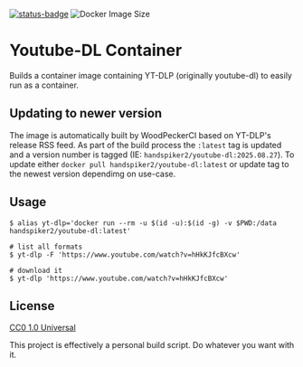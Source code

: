 [![status-badge](https://ci.spikedhand.com/api/badges/3/status.svg)](https://ci.spikedhand.com/repos/3)
![Docker Image Size](https://img.shields.io/docker/image-size/handspiker2/youtube-dl)


# Youtube-DL Container

Builds a container image containing YT-DLP (originally youtube-dl) to easily run as a container. 

## Updating to newer version

The image is automatically built by WoodPeckerCI based on YT-DLP's release RSS feed. As part of the build process the `:latest` tag is updated and a version number is tagged (IE: `handspiker2/youtube-dl:2025.08.27`). To update either `docker pull handspiker2/youtube-dl:latest` or update tag to the newest version dependimg on use-case.


## Usage

```
$ alias yt-dlp='docker run --rm -u $(id -u):$(id -g) -v $PWD:/data handspiker2/youtube-dl:latest'

# list all formats
$ yt-dlp -F 'https://www.youtube.com/watch?v=hHkKJfcBXcw'

# download it
$ yt-dlp 'https://www.youtube.com/watch?v=hHkKJfcBXcw'
```

## License

[CC0 1.0 Universal](https://creativecommons.org/publicdomain/zero/1.0/)

This project is effectively a personal build script. Do whatever you want with it. 
